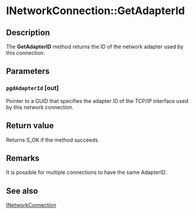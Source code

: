 # INetworkConnection::GetAdapterId

## Description

The **GetAdapterID** method returns the ID of the network adapter used by this connection.

## Parameters

### `pgdAdapterId` [out]

Pointer to a GUID that specifies the adapter ID of the TCP/IP interface used by this network connection.

## Return value

Returns S_OK if the method succeeds.

## Remarks

It is possible for multiple connections to have the same AdapterID.

## See also

[INetworkConnection](https://learn.microsoft.com/windows/desktop/api/netlistmgr/nn-netlistmgr-inetworkconnection)